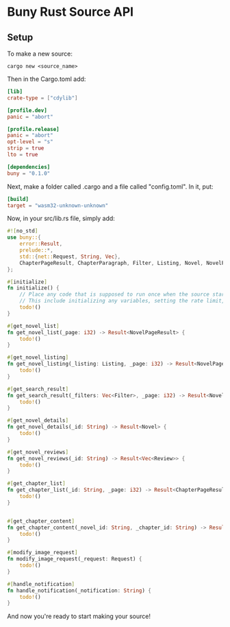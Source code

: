 # Buny Rust Source API

## Setup
To make a new source:
```shell
cargo new <source_name>
```

Then in the Cargo.toml add:
```toml
[lib]
crate-type = ["cdylib"]

[profile.dev]
panic = "abort"

[profile.release]
panic = "abort"
opt-level = "s"
strip = true
lto = true

[dependencies]
buny = "0.1.0"
```

Next, make a folder called .cargo and a file called "config.toml". In it, put:
```toml
[build]
target = "wasm32-unknown-unknown"
```

Now, in your src/lib.rs file, simply add:
```rs
#![no_std]
use buny::{
    error::Result,
    prelude::*,
    std::{net::Request, String, Vec},
    ChapterPageResult, ChapterParagraph, Filter, Listing, Novel, NovelPageResult, Review, Chapter
};

#[initialize]
fn initialize() {
    // Place any code that is supposed to run once when the source starts here.
    // This include initializing any variables, setting the rate limit, etc.
    todo!()
}

#[get_novel_list]
fn get_novel_list(_page: i32) -> Result<NovelPageResult> {
    todo!()
}

#[get_novel_listing]
fn get_novel_listing(_listing: Listing, _page: i32) -> Result<NovelPageResult> {
    todo!()
}

#[get_search_result]
fn get_search_result(_filters: Vec<Filter>, _page: i32) -> Result<NovelPageResult> {
    todo!()
}

#[get_novel_details]
fn get_novel_details(_id: String) -> Result<Novel> {
    todo!()
}

#[get_novel_reviews]
fn get_novel_reviews(_id: String) -> Result<Vec<Review>> {
    todo!()
}

#[get_chapter_list]
fn get_chapter_list(_id: String, _page: i32) -> Result<ChapterPageResult> {
    todo!()
}


#[get_chapter_content]
fn get_chapter_content(_novel_id: String, _chapter_id: String) -> Result<Vec<ChapterParagraph>> {
    todo!()
}

#[modify_image_request]
fn modify_image_request(_request: Request) {
    todo!()
}

#[handle_notification]
fn handle_notification(_notification: String) {
    todo!()
}
```

And now you're ready to start making your source!
